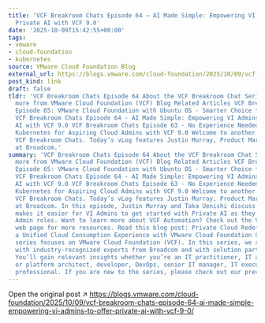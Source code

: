 ```yaml
---
title: 'VCF Breakroom Chats Episode 64 – AI Made Simple: Empowering VI Admins to Offer
  Private AI with VCF 9.0'
date: '2025-10-09T15:42:55+00:00'
tags:
- vmware
- cloud-foundation
- kubernetes
source: VMware Cloud Foundation Blog
external_url: https://blogs.vmware.com/cloud-foundation/2025/10/09/vcf-breakroom-chats-episode-64-ai-made-simple-empowering-vi-admins-to-offer-private-ai-with-vcf-9-0/
post_kind: link
draft: false
tldr: 'VCF Breakroom Chats Episode 64 About the VCF Breakroom Chat Series Discover
  more from VMware Cloud Foundation (VCF) Blog Related Articles VCF Breakroom Chats
  Episode 65: VMware Cloud Foundation with Ubuntu OS - Smarter Choice for Modern Apps
  VCF Breakroom Chats Episode 64 - AI Made Simple: Empowering VI Admins to Offer Private
  AI with VCF 9.0 VCF Breakroom Chats Episode 63 - No Experience Needed: Demystifying
  Kubernetes for Aspiring Cloud Admins with VCF 9.0 Welcome to another episode of
  VCF Breakroom Chats. Today’s vLog features Justin Murray, Product Marketing Engineer
  at Broadcom.'
summary: 'VCF Breakroom Chats Episode 64 About the VCF Breakroom Chat Series Discover
  more from VMware Cloud Foundation (VCF) Blog Related Articles VCF Breakroom Chats
  Episode 65: VMware Cloud Foundation with Ubuntu OS - Smarter Choice for Modern Apps
  VCF Breakroom Chats Episode 64 - AI Made Simple: Empowering VI Admins to Offer Private
  AI with VCF 9.0 VCF Breakroom Chats Episode 63 - No Experience Needed: Demystifying
  Kubernetes for Aspiring Cloud Admins with VCF 9.0 Welcome to another episode of
  VCF Breakroom Chats. Today’s vLog features Justin Murray, Product Marketing Engineer
  at Broadcom. In this episode, Justin Murray and Taka Uenishi discuss how VCF 9.0
  makes it easier for VI Admins to get started with Private AI as they grow into Cloud
  Admin roles. Want to learn more about VCF Automation? Check out the VCF Automation
  web page for more resources. Read this blog post: Private Cloud Redefined: Deliver
  a Unified Cloud Consumption Experience with VMware Cloud Foundation 9.0 This webinar
  series focuses on VMware Cloud Foundation (VCF). In this series, we share conversations
  with industry-recognized experts from Broadcom and with solution partners and customers.
  You’ll gain relevant insights whether you’re an IT practitioner, IT admin, cloud
  or platform architect, developer, DevOps, senior IT manager, IT executive, or AI/ML
  professional. If you are new to the series, please check out our previous episodes.'
---
```

Open the original post ↗ https://blogs.vmware.com/cloud-foundation/2025/10/09/vcf-breakroom-chats-episode-64-ai-made-simple-empowering-vi-admins-to-offer-private-ai-with-vcf-9-0/
